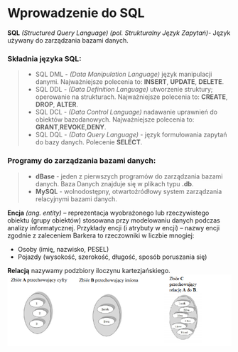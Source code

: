 # Wprowadzenie do SQL

**SQL** _(Structured Query Language)_ _(pol. Strukturalny Język Zapytań)_- Język używany do zarządzania bazami danych.

### Składnia języka SQL:
> - SQL DML - _(Data Manipulation Language)_ język manipulacji danymi. Najważniejsze polecenia to: **INSERT**, **UPDATE**, **DELETE**.
> - SQL DDL - _(Data Definition Language)_ utworzenie struktury; operowanie na strukturach.
Najważniejsze polecenia to: **CREATE**, **DROP**, **ALTER**.
> - SQL DCL - _(Data Control Language)_ nadawanie uprawnień do obiektów bazodanowych. Najważniejsze polecenia to: **GRANT**,**REVOKE**,**DENY**.
> - SQL DQL - _(Data Query Language)_ - język formułowania zapytań do bazy danych.
Polecenie **SELECT**.  

### Programy do zarządzania bazami danych:
> - **dBase** - jeden z pierwszych programów do zarządzania bazami danych. Baza Danych znajduje się w plikach typu **.db**.
> - **MySQL** - wolnodostępny, otwartoźródłowy system zarządzania relacyjnymi bazami danych.


**Encja** _(ang. entity)_ – reprezentacja wyobrażonego lub rzeczywistego obiektu (grupy obiektów) stosowana przy modelowaniu danych podczas analizy informatycznej.
Przykłady encji (i atrybuty w encji) – nazwy encji zgodnie z zaleceniem Barkera to rzeczowniki w liczbie mnogiej:
- Osoby (imię, nazwisko, PESEL)
- Pojazdy (wysokość, szerokość, długość, sposób poruszania się)
<!--  What the fuck is this ^^^ -->
**Relacją** nazywamy podzbiory iloczynu kartezjańskiego. 
![Relacje](media/Relacja.png)